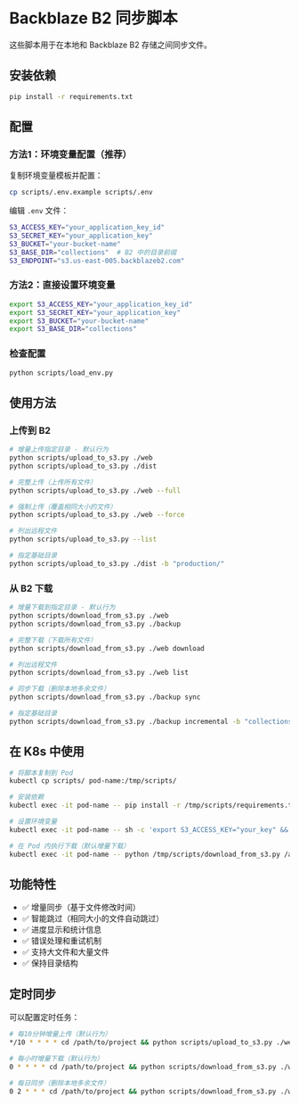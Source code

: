 # Backblaze B2 同步脚本

这些脚本用于在本地和 Backblaze B2 存储之间同步文件。

## 安装依赖

```bash
pip install -r requirements.txt
```

## 配置

### 方法1：环境变量配置（推荐）

复制环境变量模板并配置：

```bash
cp scripts/.env.example scripts/.env
```

编辑 `.env` 文件：

```bash
S3_ACCESS_KEY="your_application_key_id"
S3_SECRET_KEY="your_application_key" 
S3_BUCKET="your-bucket-name"
S3_BASE_DIR="collections"  # B2 中的目录前缀
S3_ENDPOINT="s3.us-east-005.backblazeb2.com"
```

### 方法2：直接设置环境变量

```bash
export S3_ACCESS_KEY="your_application_key_id"
export S3_SECRET_KEY="your_application_key"
export S3_BUCKET="your-bucket-name"
export S3_BASE_DIR="collections"
```

### 检查配置

```bash
python scripts/load_env.py
```

## 使用方法

### 上传到 B2

```bash
# 增量上传指定目录 - 默认行为
python scripts/upload_to_s3.py ./web
python scripts/upload_to_s3.py ./dist

# 完整上传（上传所有文件）
python scripts/upload_to_s3.py ./web --full

# 强制上传（覆盖相同大小的文件）
python scripts/upload_to_s3.py ./web --force

# 列出远程文件
python scripts/upload_to_s3.py --list

# 指定基础目录
python scripts/upload_to_s3.py ./dist -b "production/"
```

### 从 B2 下载

```bash
# 增量下载到指定目录 - 默认行为
python scripts/download_from_s3.py ./web
python scripts/download_from_s3.py ./backup

# 完整下载（下载所有文件）
python scripts/download_from_s3.py ./web download

# 列出远程文件
python scripts/download_from_s3.py ./web list

# 同步下载（删除本地多余文件）
python scripts/download_from_s3.py ./backup sync

# 指定基础目录
python scripts/download_from_s3.py ./backup incremental -b "collections/"
```

## 在 K8s 中使用

```bash
# 将脚本复制到 Pod
kubectl cp scripts/ pod-name:/tmp/scripts/

# 安装依赖
kubectl exec -it pod-name -- pip install -r /tmp/scripts/requirements.txt

# 设置环境变量
kubectl exec -it pod-name -- sh -c 'export S3_ACCESS_KEY="your_key" && export S3_SECRET_KEY="your_secret" && export S3_BUCKET="pictoria" && export S3_BASE_DIR="collections/" && export S3_ENDPOINT="s3.us-east-005.backblazeb2.com"'

# 在 Pod 内执行下载（默认增量下载）
kubectl exec -it pod-name -- python /tmp/scripts/download_from_s3.py /app/web
```

## 功能特性

- ✅ 增量同步（基于文件修改时间）
- ✅ 智能跳过（相同大小的文件自动跳过）
- ✅ 进度显示和统计信息
- ✅ 错误处理和重试机制
- ✅ 支持大文件和大量文件
- ✅ 保持目录结构

## 定时同步

可以配置定时任务：

```bash
# 每10分钟增量上传（默认行为）
*/10 * * * * cd /path/to/project && python scripts/upload_to_s3.py ./web

# 每小时增量下载（默认行为）
0 * * * * cd /path/to/project && python scripts/download_from_s3.py ./web

# 每日同步（删除本地多余文件）
0 2 * * * cd /path/to/project && python scripts/download_from_s3.py ./web sync
```
